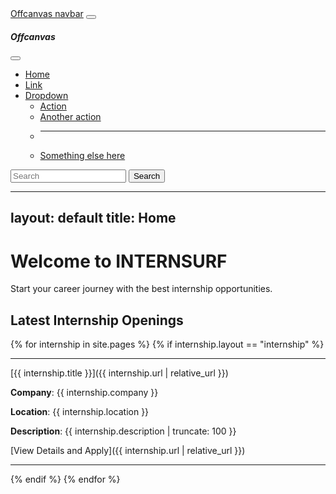<nav class="navbar bg-body-tertiary fixed-top">
    <div class="container-fluid">
      <a class="navbar-brand" href="#">Offcanvas navbar</a>
      <button class="navbar-toggler" type="button" data-bs-toggle="offcanvas" data-bs-target="#offcanvasNavbar" aria-controls="offcanvasNavbar" aria-label="Toggle navigation">
        <span class="navbar-toggler-icon"></span>
      </button>
      <div class="offcanvas offcanvas-end" tabindex="-1" id="offcanvasNavbar" aria-labelledby="offcanvasNavbarLabel">
        <div class="offcanvas-header">
          <h5 class="offcanvas-title" id="offcanvasNavbarLabel">Offcanvas</h5>
          <button type="button" class="btn-close" data-bs-dismiss="offcanvas" aria-label="Close"></button>
        </div>
        <div class="offcanvas-body">
          <ul class="navbar-nav justify-content-end flex-grow-1 pe-3">
            <li class="nav-item">
              <a class="nav-link active" aria-current="page" href="#">Home</a>
            </li>
            <li class="nav-item">
              <a class="nav-link" href="#">Link</a>
            </li>
            <li class="nav-item dropdown">
              <a class="nav-link dropdown-toggle" href="#" role="button" data-bs-toggle="dropdown" aria-expanded="false">
                Dropdown
              </a>
              <ul class="dropdown-menu">
                <li><a class="dropdown-item" href="#">Action</a></li>
                <li><a class="dropdown-item" href="#">Another action</a></li>
                <li>
                  <hr class="dropdown-divider">
                </li>
                <li><a class="dropdown-item" href="#">Something else here</a></li>
              </ul>
            </li>
          </ul>
          <form class="d-flex mt-3" role="search">
            <input class="form-control me-2" type="search" placeholder="Search" aria-label="Search">
            <button class="btn btn-outline-success" type="submit">Search</button>
          </form>
        </div>
      </div>
    </div>
  </nav>

---
layout: default
title: Home
---

# Welcome to INTERNSURF

Start your career journey with the best internship opportunities.

## Latest Internship Openings

{% for internship in site.pages %}
  {% if internship.layout == "internship" %}

  ***

  [{{ internship.title }}]({{ internship.url | relative_url }})

  **Company**: {{ internship.company }}

  **Location**: {{ internship.location }}

  **Description**: {{ internship.description | truncate: 100 }}

  [View Details and Apply]({{ internship.url | relative_url }})

  ***

  {% endif %}
{% endfor %}
